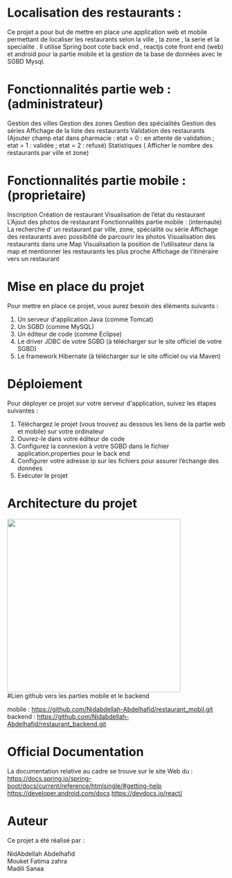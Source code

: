 # Localisation des restaurants :

Ce projet a pour but de mettre en place une application web et mobile  permettant de localiser les restaurants selon la ville , la zone , la serie et la specialite  . Il utilise Spring boot    cote back end , reactjs cote front end  (web) et android pour la partie mobile  et  la gestion de la base de données avec le  SGBD Mysql.

# Fonctionnalités partie web : (administrateur)

Gestion des villes 
Gestion des zones 
Gestion des spécialités 
Gestion des séries 
Affichage de la liste des restaurants 
Validation des restaurants (Ajouter champ etat dans pharmacie : etat = 0 : en attente de validation ; etat = 1 : validée ; etat = 2 : refusé) 
Statistiques ( Afficher le nombre des restaurants par ville et zone)

# Fonctionnalités partie mobile :  (proprietaire)

Inscription 
Création de restaurant 
Visualisation de  l’état du restaurant 
L’Ajout des photos de restaurant
Fonctionnalités partie mobile : (internaute)
La recherche d’ un restaurant par ville, zone, spécialité ou série 
Affichage des restaurants avec possibilité de parcourir les photos 
Visualisation des restaurants dans une Map 
Visualisation la position de l’utilisateur dans la map et mentionner les restaurants les plus proche 
Affichage de l’itinéraire vers un restaurant

# Mise en place du projet

Pour mettre en place ce projet, vous aurez besoin des éléments suivants :
1.	Un serveur d'application Java (comme Tomcat)
2.	Un SGBD (comme MySQL)
3.	Un éditeur de code (comme Eclipse)
4.	Le driver JDBC de votre SGBD (à télécharger sur le site officiel de votre SGBD)
5.	Le framework Hibernate (à télécharger sur le site officiel ou via Maven)

# Déploiement

Pour déployer ce projet sur votre serveur d'application, suivez les étapes suivantes :
1.	Téléchargez le projet (vous trouvez au dessous les liens de la partie web et mobile) sur votre ordinateur
2.	Ouvrez-le dans votre éditeur de code
3.	Configurez la connexion à votre SGBD dans le fichier application.properties pour le back end
4.	Configurer votre adresse ip sur les fichiers pour assurer l’échange des données
5.	Exécuter le projet

# Architecture du projet<br>
<img src="https://user-images.githubusercontent.com/101591557/211172347-79f714be-e619-4090-ac21-0b312c986e06.png" width="400" hieght="500"/>
<br>#Lien github vers les parties mobile et le backend

mobile : https://github.com/Nidabdellah-Abdelhafid/restaurant_mobil.git
backend : https://github.com/Nidabdellah-Abdelhafid/restaurant_backend.git

# Official Documentation

La documentation relative au cadre se trouve sur le site Web du :
https://docs.spring.io/spring-boot/docs/current/reference/htmlsingle/#getting-help
https://developer.android.com/docs
https://devdocs.io/react/

# Auteur
Ce projet a été réalisé par :

NidAbdellah Abdelhafid<br>
Mouket Fatima zahra <br>
Madili Sanaa
